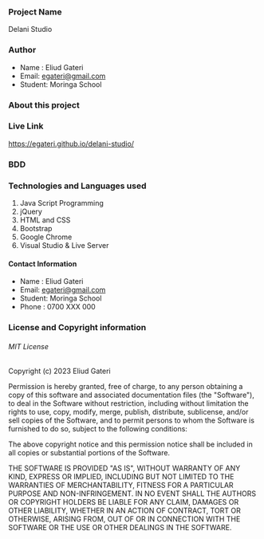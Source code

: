 ### Project Name
Delani Studio
### Author
 - Name : Eliud Gateri
 - Email: egateri@gmail.com
 - Student: Moringa School
### About this project

### Live Link
 https://egateri.github.io/delani-studio/
### BDD

### Technologies and Languages used
 1. Java Script Programming
 1. jQuery
 1. HTML and CSS 
 1. Bootstrap
 1. Google Chrome
 1. Visual Studio & Live Server

#### Contact Information
 - Name : Eliud Gateri
 - Email: egateri@gmail.com
 - Student: Moringa School
 - Phone : 0700 XXX 000

### License and Copyright information

###### MIT License
Copyright (c) 2023 Eliud Gateri 

Permission is hereby granted, free of charge, to any person obtaining a copy of this software and associated documentation files (the "Software"), to deal in the Software without restriction, including without limitation the rights to use, copy, modify, merge, publish, distribute, sublicense, and/or sell copies of the Software, and to permit persons to whom the Software is furnished to do so, subject to the following conditions:  

The above copyright notice and this permission notice shall be included in all copies or substantial portions of the Software. 

THE SOFTWARE IS PROVIDED "AS IS", WITHOUT WARRANTY OF ANY KIND, EXPRESS OR IMPLIED, INCLUDING BUT NOT LIMITED TO THE WARRANTIES OF MERCHANTABILITY, FITNESS FOR A PARTICULAR PURPOSE AND NON-INFRINGEMENT. IN NO EVENT SHALL THE AUTHORS OR COPYRIGHT HOLDERS BE LIABLE FOR ANY CLAIM, DAMAGES OR OTHER LIABILITY, WHETHER IN AN ACTION OF CONTRACT, TORT OR OTHERWISE, ARISING FROM, OUT OF OR IN CONNECTION WITH THE SOFTWARE OR THE USE OR OTHER DEALINGS IN THE SOFTWARE. 
